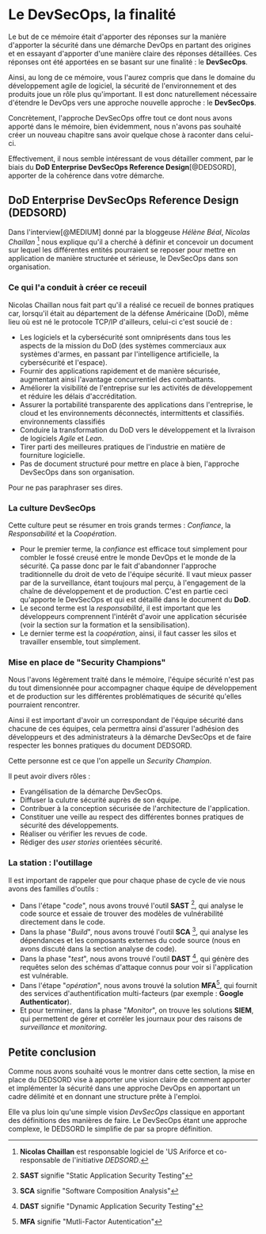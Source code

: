# Le DevSecOps, la finalité

Le but de ce mémoire était d'apporter des réponses sur la manière d'apporter la sécurité dans une démarche DevOps en partant des origines et en essayant d'apporter d'une manière claire des réponses détaillées. Ces réponses ont été apportées en se basant sur une finalité : le **DevSecOps**.

Ainsi, au long de ce mémoire, vous l'aurez compris que dans le domaine du développement agile de logiciel, la sécurité de l'environnement et des produits joue un rôle plus qu'important. Il est donc naturellement nécessaire d'étendre le DevOps vers une approche nouvelle approche : le **DevSecOps**.

Concrètement, l'approche DevSecOps offre tout ce dont nous avons apporté dans le mémoire, bien évidemment, nous n'avons pas souhaité créer un nouveau chapitre sans avoir quelque chose à raconter dans celui-ci.

Effectivement, il nous semble intéressant de vous détailler comment, par le biais du **DoD Enterprise DevSecOps Reference Design**[@DEDSORD], apporter de la cohérence dans votre démarche.

## DoD Enterprise DevSecOps Reference Design (DEDSORD)

Dans l'interview[@MEDIUM] donné par la bloggeuse *Hélène Béal*, *Nicolas Chaillan* [^35] nous explique qu'il a cherché à définir et concevoir un document sur lequel les différentes entités pourraient se reposer pour mettre en application de manière structurée et sérieuse, le DevSecOps dans son organisation.

### Ce qui l'a conduit à créer ce receuil

Nicolas Chaillan nous fait part qu'il a réalisé ce recueil de bonnes pratiques car, lorsqu'il était au département de la défense Américaine (DoD), même lieu où est né le protocole TCP/IP d'ailleurs, celui-ci c'est soucié de :

- Les logiciels et la cybersécurité sont omniprésents dans tous les aspects de la mission du DoD (des systèmes commerciaux aux systèmes d'armes, en passant par l'intelligence artificielle, la cybersécurité et l'espace).
- Fournir des applications rapidement et de manière sécurisée, augmentant ainsi l'avantage concurrentiel des combattants. 
- Améliorer la visibilité de l'entreprise sur les activités de développement et réduire les délais d'accréditation.
- Assurer la portabilité transparente des applications dans l'entreprise, le cloud et les environnements déconnectés, intermittents et classifiés.
environnements classifiés
- Conduire la transformation du DoD vers le développement et la livraison de logiciels *Agile* et *Lean*.
- Tirer parti des meilleures pratiques de l'industrie en matière de fourniture logicielle.
- Pas de document structuré pour mettre en place à bien, l'approche DevSecOps dans son organisation.

Pour ne pas paraphraser ses dires.
 
### La culture DevSecOps

Cette culture peut se résumer en trois grands termes : *Confiance*, la *Responsabilité* et la *Coopération*.

- Pour le premier terme, la *confiance* est efficace tout simplement pour combler le fossé creusé entre le monde DevOps et le monde de la sécurité. Ça passe donc par le fait d'abandonner l'approche traditionnelle du droit de veto de l'équipe sécurité. Il vaut mieux passer par de la surveillance, étant toujours mal perçu, à l'engagement de la chaîne de développement et de production. C'est en partie ceci qu'apporte le DevSecOps et qui est détaillé dans le document du **DoD**.
- Le second terme est la *responsabilité*, il est important que les développeurs comprennent l'intérêt d'avoir une application sécurisée (voir la section sur la formation et la sensibilisation).
- Le dernier terme est la *coopération*, ainsi, il faut casser les silos et travailler ensemble, tout simplement.

### Mise en place de "Security Champions"

Nous l'avons légèrement traité dans le mémoire, l'équipe sécurité n'est pas du tout dimensionnée pour accompagner chaque équipe de développement et de production sur les différentes problématiques de sécurité qu'elles pourraient rencontrer.

Ainsi il est important d'avoir un correspondant de l'équipe sécurité dans chacune de ces équipes, cela permettra ainsi d'assurer l'adhésion des développeurs et des administrateurs à la démarche DevSecOps et de faire respecter les bonnes pratiques du document DEDSORD.

Cette personne est ce que l'on appelle un *Security Champion*.

Il peut avoir divers rôles :

- Evangélisation de la démarche DevSecOps.
- Diffuser la culutre sécurité auprès de son équipe.
- Contribuer à la conception sécurisée de l'architecture de l'application.
- Constituer une veille au respect des différentes bonnes pratiques de sécurité des développements.
- Réaliser ou vérifier les revues de code.
- Rédiger des *user stories* orientées sécurité.

### La station : l'outillage

Il est important de rappeler que pour chaque phase de cycle de vie nous avons des familles d'outils :

- Dans l'étape "*code*", nous avons trouvé l'outil **SAST** [^36], qui analyse le code source et essaie de trouver des modèles de vulnérabilité directement dans le code.
- Dans la phase "*Build*", nous avons trouvé l'outil **SCA** [^37], qui analyse les dépendances et les composants externes du code source (nous en avons discuté dans la section analyse de code).
- Dans la phase "*test*", nous avons trouvé l'outil **DAST** [^38], qui génère des requêtes selon des schémas d'attaque connus pour voir si l'application est vulnérable.
- Dans l'étape "*opération*", nous avons trouvé la solution **MFA**[^39], qui fournit des services d'authentification multi-facteurs (par exemple : **Google Authenticator**).
- Et pour terminer, dans la phase "*Monitor*", on trouve les solutions **SIEM**, qui permettent de gérer et corréler les journaux pour des raisons de *surveillance* et *monitoring*.

## Petite conclusion

Comme nous avons souhaité vous le montrer dans cette section, la mise en place du DEDSORD vise à apporter une vision claire de comment apporter et implémenter la sécurité dans une approche DevOps en apportant un cadre délimité et en donnant une structure prête à l'emploi.

Elle va plus loin qu'une simple vision *DevSecOps* classique en apportant des définitions des manières de faire. Le DevSecOps étant une approche complexe, le DEDSORD le simplifie de par sa propre définition.

[^35]: **Nicolas Chaillan** est responsable logiciel de 'US Ariforce et co-responsable de l'initiative *DEDSORD*.
[^36]: **SAST** signifie "Static Application Security Testing"
[^37]: **SCA** signifie "Software Composition Analysis"
[^38]: **DAST** signifie "Dynamic Application Security Testing"
[^39]: **MFA** signifie "Mutli-Factor Autentication"
